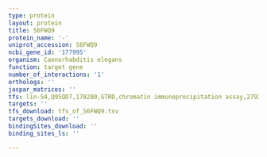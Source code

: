 ```yaml
---
type: protein
layout: protein
title: S6FWQ9
protein_name: '-'
uniprot_accession: S6FWQ9
ncbi_gene_id: '177995'
organism: Caenorhabditis elegans
function: target gene
number_of_interactions: '1'
orthologs: ''
jaspar_matrices: ''
tfs: lin-54,Q95QD7,178280,GTRD,chromatin immunoprecipitation assay,27924024%5Buid%5D,No
targets: ''
tfs_download: tfs_of_S6FWQ9.tsv
targets_download: ''
bindingSites_download: ''
binding_sites_ls: ''

---
```

